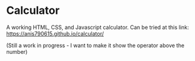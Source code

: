 # Calculator
A working HTML, CSS, and Javascript calculator.
Can be tried at this link: 
https://anis790615.github.io/calculator/
  
(Still a work in progress - I want to make it show the operator above the number)
